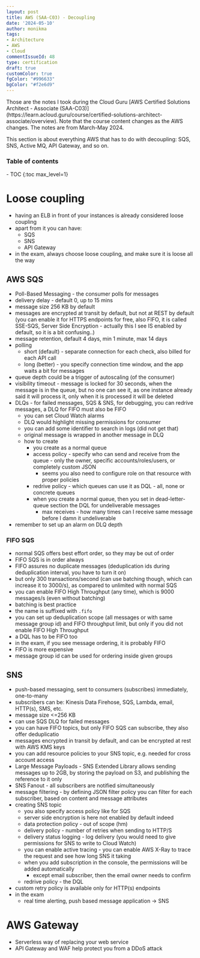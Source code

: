 ```yaml
---
layout: post
title: AWS (SAA-C03) - Decoupling
date: '2024-05-10'
author: monikma
tags:
- Architecture
- AWS
- Cloud
commentIssueId: 48
type: certification
draft: true
customColor: true
fgColor: "#996633"
bgColor: "#f2e6d9"
---
```


<div class="bg-info panel-body" markdown="1">
Those are the notes I took during the Cloud Guru [AWS Certified Solutions Architect - Associate (SAA-C03)](https://learn.acloud.guru/course/certified-solutions-architect-associate/overview).
Note that the course content changes as the AWS changes. The notes are from March-May 2024.

This section is about everything AWS that has to do with decoupling: SQS, SNS, Active MQ, API Gateway, and so on.
</div>

<h3>Table of contents</h3>
- TOC
{:toc max_level=1}

# Loose coupling
- having an ELB in front of your instances is already considered loose coupling
- apart from it you can have:
  - SQS
  - SNS
  - API Gateway
- in the exam, always choose loose coupling, and make sure it is loose all the way

## AWS SQS
- Poll-Based Messaging - the consumer polls for messages
- delivery delay - default 0, up to 15 mins
- message size 256 KB by default
- messages are encrypted at transit by default, but not at REST by default (you can enable it for HTTPS endpoints for free, also FIFO, it is called SSE-SQS, Server Side Encryption - actually this I see IS enabled by default, so it is a bit confusing..)
- message retention, default 4 days, min 1 minute, max 14 days
- polling
  - short (default) - separate connection for each check, also billed for each API call
  - long (better) - you specify connection time window, and the app waits a bit for messages
- queue depth could be a trigger of autoscaling (of the consumer)
- visibility timeout - message is locked for 30 seconds, when the message is in the queue, but no one can see it, as one instance already said it will process it, only when it is processed it will be deleted
- DLQs - for failed messages, SQS & SNS, for debugging, you can redrive messages, a DLQ for FIFO must also be FIFO
  - you can set Cloud Watch alarms
  - DLQ would highlight missing permissions for consumer
  - you can add some identifier to search in logs (did not get that)
  - original message is wrapped in another message in DLQ
  - how to create
    - you create as a normal queue
    - access policy - specify who can send and receive from the queue - only the owner, specific accounts/roles/users, or completely custom JSON
      - seems you also need to configure role on that resource with proper policies
    - redrive policy - which queues can use it as DQL - all, none or concrete queues
    - when you create a normal queue, then you set in dead-letter-queue section the DQL for undeliverable messages
      - max receives - how many times can I receive same message before I damn it undeliverable
- remember to set up an alarm on DLQ depth

### FIFO SQS
- normal SQS offers best effort order, so they may be out of order
- FIFO SQS is in order always
- FIFO assures no duplicate messages (deduplication ids during deduplication interval, you have to turn it on)
- but only 300 transactions/second (can use batching though, which can increase it to 3000/s), as compared to unlimited with normal SQS
- you can enable FIFO High Throughput (any time), which is 9000 messages/s (even without batching)
- batching is best practice
- the name is suffixed with `.fifo`
- you can set up deduplication scope (all messages or with same message group id) and FIFO throughput limit, but only if you did not enable FIFO High Throughput
- a DQL has to be FIFO too
- in the exam, if you see message ordering, it is probably FIFO
- FIFO is more expensive
- message group id can be used for ordering inside given groups

## SNS
- push-based messaging, sent to consumers (subscribes) immediately, one-to-many
- subscribers can be: Kinesis Data Firehose, SQS, Lambda, email, HTTP(s), SMS, etc.
- message size <=256 KB
- can use SQS DLQ for failed messages
- you can have FIFO topics, but only FIFO SQS can subscribe, they also offer deduplicatio
- messages encrypted in transit by default, and can be encrypted at rest with AWS KMS keys
- you can add resource policies to your SNS topic, e.g. needed for cross account access
- Large Message Payloads - SNS Extended Library allows sending messages up to 2GB, by storing the payload on S3, and publishing the reference to it only
- SNS Fanout - all subscribers are notified simultaneously
- message filtering - by defining JSON filter policy you can filter for each subscriber, based on content and message attributes
- creating SNS topic
  - you also specify access policy like for SQS
  - server side encryption is here not enabled by default indeed
  - data protection policy - out of scope (hm)
  - delivery policy - number of retries when sending to HTTP/S
  - delivery status logging - log delivery (you would need to give permissions for SNS to write to Cloud Watch)
  - you can enable active tracing - you can enable AWS X-Ray to trace the request and see how long SNS it taking 
  - when you add subscription in the console, the permissions will be added automatically
    - except email subscriber, then the email owner needs to confirm
  - redrive policy - the DQL
- custom retry policy is available only for HTTP(s) endpoints
- in the exam
  - real time alerting, push based message application -> SNS

# AWS Gateway
- Serverless way of replacing your web service
- API Gateway and WAF help protect you from a DDoS attack


